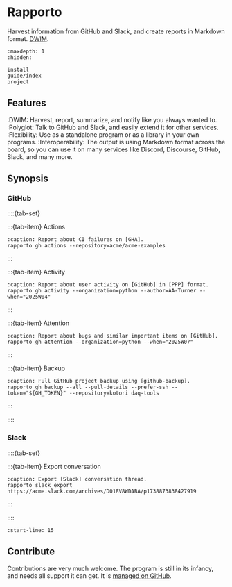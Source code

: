 # Rapporto

Harvest information from GitHub and Slack,
and create reports in Markdown format. [DWIM].

```{toctree}
:maxdepth: 1
:hidden:

install
guide/index
project
```

## Features

:DWIM:
    Harvest, report, summarize, and notify like you always wanted to.
:Polyglot:
    Talk to GitHub and Slack, and easily extend it for other services.
:Flexibility:
    Use as a standalone program or as a library in your own programs.
:Interoperability:
    The output is using Markdown format across the board, so you can
    use it on many services like Discord, Discourse, GitHub, Slack,
    and many more.

## Synopsis

### GitHub

::::{tab-set}

:::{tab-item} Actions
```{code-block} shell
:caption: Report about CI failures on [GHA].
rapporto gh actions --repository=acme/acme-examples
```
:::

:::{tab-item} Activity
```{code-block} shell
:caption: Report about user activity on [GitHub] in [PPP] format.
rapporto gh activity --organization=python --author=AA-Turner --when="2025W04"
```
:::

:::{tab-item} Attention
```{code-block} shell
:caption: Report about bugs and similar important items on [GitHub].
rapporto gh attention --organization=python --when="2025W07"
```
:::

:::{tab-item} Backup
```{code-block} shell
:caption: Full GitHub project backup using [github-backup].
rapporto gh backup --all --pull-details --prefer-ssh --token="${GH_TOKEN}" --repository=kotori daq-tools
```
:::

::::

### Slack

::::{tab-set}

:::{tab-item} Export conversation
```{code-block} shell
:caption: Export [Slack] conversation thread.
rapporto slack export https://acme.slack.com/archives/D018V8WDABA/p1738873838427919
```
:::

::::



```{include} readme.md
:start-line: 15
```

## Contribute

Contributions are very much welcome. The program is still in its infancy,
and needs all support it can get. It is [managed on GitHub].


[DWIM]: https://en.wikipedia.org/wiki/DWIM
[GHA]: https://github.com/features/actions
[GitHub]: https://en.wikipedia.org/wiki/GitHub
[github-backup]: https://pypi.org/project/github-backup/
[managed on GitHub]: https://github.com/tech-writing/rapporto
[PPP]: https://weekdone.com/resources/plans-progress-problems
[Slack]: https://en.wikipedia.org/wiki/Slack_(software)
